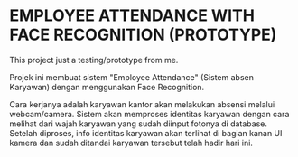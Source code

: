 # EMPLOYEE ATTENDANCE WITH FACE RECOGNITION (PROTOTYPE)

This project just a testing/prototype from me.

Projek ini membuat sistem "Employee Attendance" (Sistem absen Karyawan) dengan menggunakan Face Recognition.

Cara kerjanya adalah karyawan kantor akan melakukan absensi melalui webcam/camera. Sistem akan memproses identitas karyawan dengan cara melihat dari wajah karyawan yang sudah diinput fotonya di database.
Setelah diproses, info identitas karyawan akan terlihat di bagian kanan UI kamera dan sudah ditandai karyawan tersebut telah hadir hari ini.
